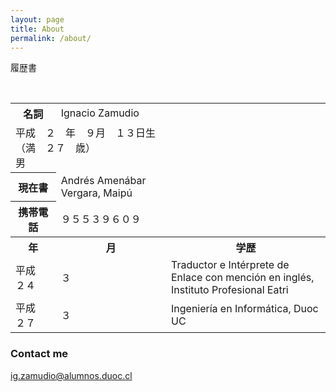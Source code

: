 ```yaml
---
layout: page
title: About
permalink: /about/
---
```



履歴書
<table style="width:100%">
  <tr>
    <th>名詞</th>
    <td>Ignacio Zamudio</td>
  </tr>
  
  <tr>
    <td colspan="2"> 平成　２　年　９月　１３日生 （満　２７　歳）　　　　　　　男 </td>
  </tr>
  
  <tr>
    <th>現在書</th>
    <td>Andrés Amenábar Vergara, Maipú</td>
  </tr>
  
  
  <tr>
    <th>携帯電話</th>
    <td>９５５３９６０９</td>
  </tr>

  <tr>
    <th>年</th>
    <th>月</th> 
    <th>学歴</th>
  </tr>
  
  &nbsp; 
&nbsp; 

  <tr>
    <td>平成　２４</td>
    <td>３</td>
    <td>Traductor e Intérprete de Enlace con mención en inglés, Instituto Profesional Eatri</td>
  </tr>
  <tr>
    <td>平成　２７</td>
    <td>３</td>
    <td>Ingeniería en Informática, Duoc UC</td>
  </tr>
</table>



### Contact me


[ig.zamudio@alumnos.duoc.cl](mailto:ig.zamudio@alumnos.duoc.cl)

